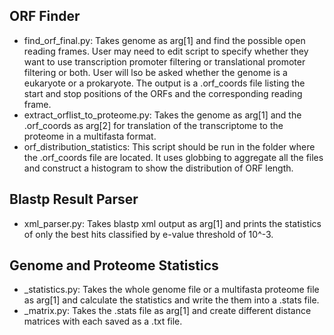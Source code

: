 ## ORF Finder
* find_orf_final.py: Takes genome as arg[1] and find the possible open reading frames. User may need to edit script to specify whether they want to use transcription promoter filtering or translational promoter filtering or both. User will lso be asked whether the genome is a eukaryote or a prokaryote. The output is a .orf_coords file listing the start and stop positions of the ORFs and the corresponding reading frame.
* extract_orflist_to_proteome.py: Takes the genome as arg[1] and the .orf_coords as arg[2] for translation of the transcriptome to the proteome in a multifasta format.
* orf_distribution_statistics: This script should be run in the folder where the .orf_coords file are located. It uses globbing to aggregate all the files and construct a histogram to show the distribution of ORF length.

## Blastp Result Parser
* xml_parser.py: Takes blastp xml output as arg[1] and prints the statistics of only the best hits classified by e-value threshold of 10^-3.

## Genome and Proteome Statistics
* _statistics.py: Takes the whole genome file or a multifasta proteome file as arg[1] and calculate the statistics and write the them into a .stats file.
* _matrix.py: Takes the .stats file as arg[1] and create different distance matrices with each saved as a .txt file.
